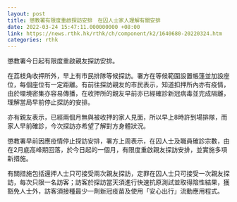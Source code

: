 ```yaml
---
layout: post
title: 懲教署有限度重啟探訪安排　在囚人士家人理解有關安排
date: 2022-03-24 15:47:11.000000000 +08:00
link: https://news.rthk.hk/rthk/ch/component/k2/1640680-20220324.htm
categories: rthk
---
```


懲教署今日起有限度重啟親友探訪安排。

在荔枝角收押所外，早上有巿民排隊等候探訪。署方在等候範圍設置帳篷並加設座位，每個座位有一定距離。有前往探訪親友的巿民表示，知道扣押所內亦有疫情，由於環境密集亦容易傳播，在收押所的親友早前亦已經確診新冠病毒並完成隔離，理解當局早前停止探訪的安排。

亦有親友表示，已經兩個月無與被收押的家人見面，所以早上8時許到場排隊，而家人早前確診，今次探訪亦希望了解對方身體狀況。

懲教署早前因應疫情停止探訪安排，署方上周表示，在囚人士及職員確診宗數，由在2月底高峰期回落，於今日起的一個月，有限度重啟親友探訪安排，並實施多項新措施。

有關措施包括還押人士只可接受兩次親友探訪，定罪在囚人士只可接受一次親友探訪，每次只限一名訪客；訪客於探訪當天須進行快速抗原測試並取得陰性結果，獲豁免人士外，訪客須接種最少一劑新冠疫苗及使用「安心出行」流動應用程式。
